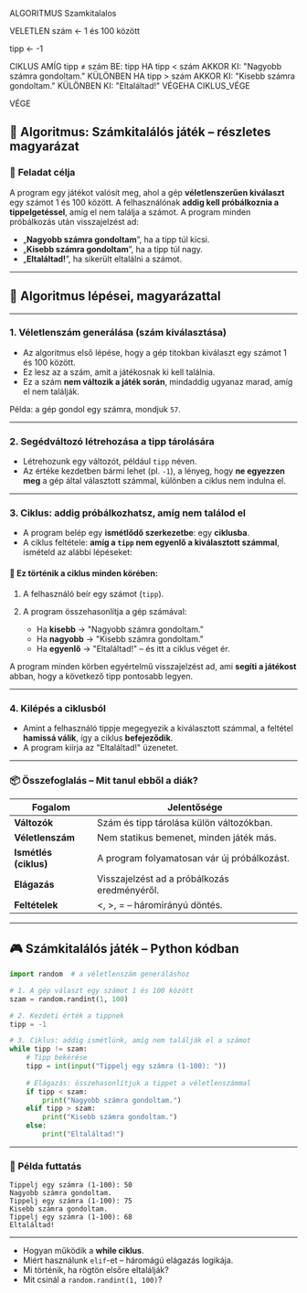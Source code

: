 ALGORITMUS Szamkitalalos

  VELETLEN szám ← 1 és 100 között

  tipp ← -1

  CIKLUS AMÍG tipp ≠ szám
    BE: tipp
    HA tipp < szám AKKOR
      KI: "Nagyobb számra gondoltam."
    KÜLÖNBEN HA tipp > szám AKKOR
      KI: "Kisebb számra gondoltam."
    KÜLÖNBEN
      KI: "Eltaláltad!"
    VÉGEHA
  CIKLUS_VÉGE

VÉGE


## 🔷 **Algoritmus: Számkitalálós játék – részletes magyarázat**

### 🎯 **Feladat célja**

A program egy játékot valósít meg, ahol a gép **véletlenszerűen kiválaszt** egy számot 1 és 100 között.
A felhasználónak **addig kell próbálkoznia a tippelgetéssel**, amíg el nem találja a számot.
A program minden próbálkozás után visszajelzést ad:

* „**Nagyobb számra gondoltam**”, ha a tipp túl kicsi.
* „**Kisebb számra gondoltam**”, ha a tipp túl nagy.
* „**Eltaláltad!**”, ha sikerült eltalálni a számot.

---

## 🧠 **Algoritmus lépései, magyarázattal**

---

### 1. **Véletlenszám generálása (szám kiválasztása)**

* Az algoritmus első lépése, hogy a gép titokban kiválaszt egy számot 1 és 100 között.
* Ez lesz az a szám, amit a játékosnak ki kell találnia.
* Ez a szám **nem változik a játék során**, mindaddig ugyanaz marad, amíg el nem találják.

Példa: a gép gondol egy számra, mondjuk `57`.

---

### 2. **Segédváltozó létrehozása a tipp tárolására**

* Létrehozunk egy változót, például `tipp` néven.
* Az értéke kezdetben bármi lehet (pl. `-1`), a lényeg, hogy **ne egyezzen meg** a gép által választott számmal, különben a ciklus nem indulna el.

---

### 3. **Ciklus: addig próbálkozhatsz, amíg nem találod el**

* A program belép egy **ismétlődő szerkezetbe**: egy **ciklusba**.
* A ciklus feltétele: **amíg a `tipp` nem egyenlő a kiválasztott számmal**, ismételd az alábbi lépéseket:

#### 🔁 Ez történik a ciklus minden körében:

1. A felhasználó beír egy számot (`tipp`).
2. A program összehasonlítja a gép számával:

   * Ha **kisebb** → "Nagyobb számra gondoltam."
   * Ha **nagyobb** → "Kisebb számra gondoltam."
   * Ha **egyenlő** → "Eltaláltad!" – és itt a ciklus véget ér.

A program minden körben egyértelmű visszajelzést ad, ami **segíti a játékost** abban, hogy a következő tipp pontosabb legyen.

---

### 4. **Kilépés a ciklusból**

* Amint a felhasználó tippje megegyezik a kiválasztott számmal, a feltétel **hamissá válik**, így a ciklus **befejeződik**.
* A program kiírja az "Eltaláltad!" üzenetet.

---

### 📦 **Összefoglalás – Mit tanul ebből a diák?**

| Fogalom               | Jelentősége                                  |
| --------------------- | -------------------------------------------- |
| **Változók**          | Szám és tipp tárolása külön változókban.     |
| **Véletlenszám**      | Nem statikus bemenet, minden játék más.      |
| **Ismétlés (ciklus)** | A program folyamatosan vár új próbálkozást.  |
| **Elágazás**          | Visszajelzést ad a próbálkozás eredményéről. |
| **Feltételek**        | <, >, = – háromirányú döntés.                |

---



## 🎮 **Számkitalálós játék – Python kódban**

```python
import random  # a véletlenszám generáláshoz

# 1. A gép választ egy számot 1 és 100 között
szam = random.randint(1, 100)

# 2. Kezdeti érték a tippnek
tipp = -1

# 3. Ciklus: addig ismétlünk, amíg nem találják el a számot
while tipp != szam:
    # Tipp bekérése
    tipp = int(input("Tippelj egy számra (1-100): "))
    
    # Elágazás: összehasonlítjuk a tippet a véletlenszámmal
    if tipp < szam:
        print("Nagyobb számra gondoltam.")
    elif tipp > szam:
        print("Kisebb számra gondoltam.")
    else:
        print("Eltaláltad!")
```

---

### 🧪 Példa futtatás

```
Tippelj egy számra (1-100): 50
Nagyobb számra gondoltam.
Tippelj egy számra (1-100): 75
Kisebb számra gondoltam.
Tippelj egy számra (1-100): 68
Eltaláltad!
```

---

* Hogyan működik a **while ciklus**.
* Miért használunk `elif`-et – háromágú elágazás logikája.
* Mi történik, ha rögtön elsőre eltalálják?
* Mit csinál a `random.randint(1, 100)`?

